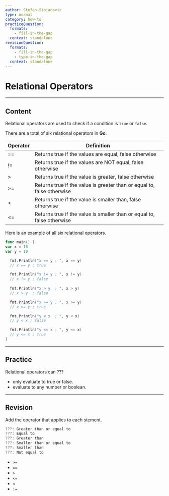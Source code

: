 ```yaml
---
author: Stefan-Stojanovic
type: normal
category: how-to
practiceQuestion:
  formats:
    - fill-in-the-gap
  context: standalone
revisionQuestion:
  formats:
    - fill-in-the-gap
    - type-in-the-gap
  context: standalone
---
```


# Relational Operators


---

## Content

Relational operators are used to check if a condition is `true` or `false`.

There are a total of six relational operators in **Go**.

| Operator | Definition                                                             |
| -------- | ---------------------------------------------------------------------- |
| ==       | Returns true if the values are equal, false otherwise                  |
| !=       | Returns true if the values are NOT equal, false otherwise              |
| >        | Returns true if the value is greater, false otherwise                  |
| >=       | Returns true if the value is greater than or equal to, false otherwise |
| <        | Returns true if the value is smaller than, false otherwise             |
| <=       | Returns true if the value is smaller than or equal to, false otherwise |

Here is an example of all six relational operators.

```go
func main() {
var x = 10
var y = 10

  fmt.Println("x == y ; ", x == y)  
  // x == y ; true

  fmt.Println("x != y ; ", x != y)  
  // x != y ; false
  
  fmt.Println("x > y  ; ", x > y)  
  // x > y  ; false

  fmt.Println("x >= y ; ", x >= y)  
  // x >= y ; true

  fmt.Println("y < x  ; ", y < x)
  // y < x ; false

  fmt.Println("y <= x ; ", y <= x) 
  // y <= x ; true
}
```


---

## Practice

Relational operators can ???

- only evaluate to true or false.
- evaluate to any number or boolean.


---

## Revision

Add the operator that applies to each stement.

```go
???: Greater than or equal to
???: Equal to
???: Greater than
???: Smaller than or equal to
???: Smaller than
???: Not equal to
```


- `>=`
- `==`
- `>`
- `<=`
- `<`
- `!=`